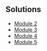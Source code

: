 ## Solutions
* [Module 2](https://siddheshkhedekar.github.io/JHU-HTML-CSS-and-Javascript-for-Web-Developers-Assignments/module2-solution/)
* [Module 3](https://siddheshkhedekar.github.io/JHU-HTML-CSS-and-Javascript-for-Web-Developers-Assignments/module3-solution/)
* [Module 4](https://siddheshkhedekar.github.io/JHU-HTML-CSS-and-Javascript-for-Web-Developers-Assignments/module4-solution/)
* [Module 5](https://siddheshkhedekar.github.io/JHU-HTML-CSS-and-Javascript-for-Web-Developers-Assignments/module5-solution/)